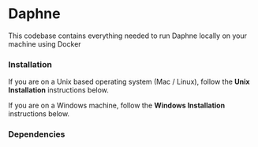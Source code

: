 # Daphne
This codebase contains everything needed to run Daphne locally on your machine using Docker

### Installation


If you are on a Unix based operating system (Mac / Linux), follow the <b>Unix Installation</b> instructions below.

If you are on a Windows machine, follow the <b>Windows Installation</b> instructions below.

### Dependencies 













